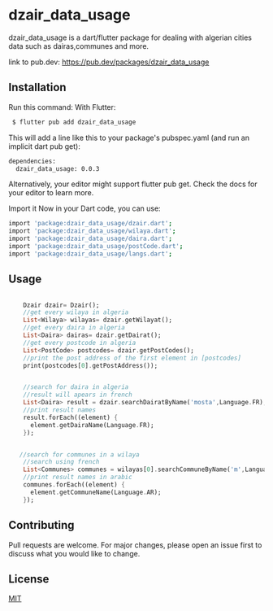 # dzair_data_usage

dzair_data_usage is a dart/flutter package for dealing with algerian cities data such as dairas,communes and more.

link to pub.dev:
https://pub.dev/packages/dzair_data_usage

## Installation

Run this command:
With Flutter:

```bash
 $ flutter pub add dzair_data_usage
```
This will add a line like this to your package's pubspec.yaml (and run an implicit dart pub get):

```bash
dependencies:
  dzair_data_usage: 0.0.3
```
Alternatively, your editor might support flutter pub get. Check the docs for your editor to learn more.

Import it
Now in your Dart code, you can use:
```bash
import 'package:dzair_data_usage/dzair.dart';
import 'package:dzair_data_usage/wilaya.dart';
import 'package:dzair_data_usage/daira.dart';
import 'package:dzair_data_usage/postCode.dart';
import 'package:dzair_data_usage/langs.dart';
```


## Usage

```dart

    Dzair dzair= Dzair();
    //get every wilaya in algeria
    List<Wilaya> wilayas= dzair.getWilayat();
    //get every daira in algeria
    List<Daira> dairas= dzair.getDairat();
    //get every postcode in algeria
    List<PostCode> postcodes= dzair.getPostCodes();
    //print the post address of the first element in [postcodes]
    print(postcodes[0].getPostAddress());


    //search for daira in algeria
    //result will apears in french
    List<Daira> result = dzair.searchDairatByName('mosta',Language.FR);
    //print result names
    result.forEach((element) {
      element.getDairaName(Language.FR);
    });


   //search for communes in a wilaya
    //search using french
    List<Communes> communes = wilayas[0].searchCommuneByName('m',Language.FR);
    //print result names in arabic
    communes.forEach((element) {
      element.getCommuneName(Language.AR);
    });

```

## Contributing
Pull requests are welcome. For major changes, please open an issue first to discuss what you would like to change.



## License
[MIT](https://choosealicense.com/licenses/mit/)

